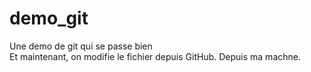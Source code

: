 # demo_git
Une demo de git qui se passe bien	
Et maintenant, on modifie le fichier depuis GitHub.
Depuis ma machne.
